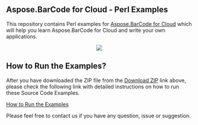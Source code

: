## Aspose.BarCode for Cloud - Perl Examples

This repository contains Perl examples for [Aspose.BarCode for Cloud](http://www.aspose.com/products/barcode/cloud) which will help you learn Aspose.BarCode for Cloud and write your own applications.


<p align="center">
  <a title="Download Examples ZIP" href="https://github.com/aspose-barcode/Aspose.BarCode-for-Cloud/archive/master.zip">
	<img src="https://raw.github.com/AsposeExamples/java-examples-dashboard/master/images/downloadZip-Button-Large.png" />
  </a>
</p>

## How to Run the Examples?

After you have downloaded the ZIP file from the [Download ZIP](https://github.com/aspose-barcode/Aspose.BarCode-for-Cloud/archive/master.zip) link above, please check the following link with detailed instructions on how to run these Source Code Examples.

[How to Run the Examples](https://docs.asposeptyltd.com/display/barcodecloud/How+to+Run+the+Examples#HowtoRuntheExamples-Perl)

Please feel free to contact us if you have any question, issue or suggestion.


